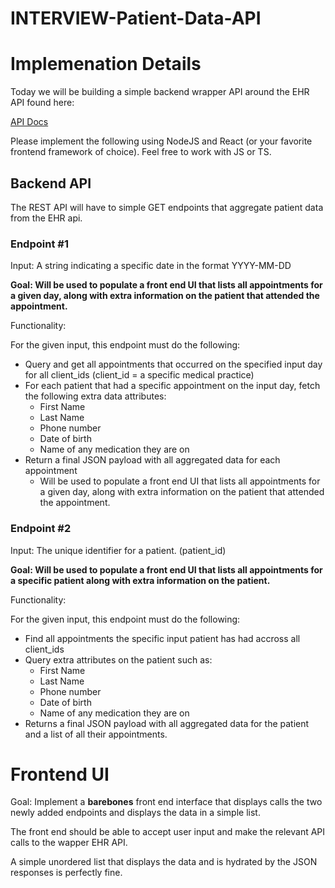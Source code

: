 # INTERVIEW-Patient-Data-API

# Implemenation Details

Today we will be building a simple backend wrapper API around the EHR API found here:

[API Docs](https://apidocs.healthjump.com/)

Please implement the following using NodeJS and React (or your favorite frontend framework of choice). Feel free to work with JS or TS.

## Backend API

The REST API will have to simple GET endpoints that aggregate patient data from the EHR api.

### Endpoint #1

Input: A string indicating a specific date in the format YYYY-MM-DD

**Goal: Will be used to populate a front end UI that lists all appointments for a given day, along with extra information on the patient that attended the appointment.**

Functionality:

For the given input, this endpoint must do the following:

- Query and get all appointments that occurred on the specified input day for all client_ids (client_id = a specific medical practice)
- For each patient that had a specific appointment on the input day, fetch the following extra data attributes:
  - First Name
  - Last Name
  - Phone number
  - Date of birth
  - Name of any medication they are on
- Return a final JSON payload with all aggregated data for each appointment
  - Will be used to populate a front end UI that lists all appointments for a given day, along with extra information on the patient that attended the appointment.

### Endpoint #2

Input: The unique identifier for a patient. (patient_id)

**Goal: Will be used to populate a front end UI that lists all appointments for a specific patient along with extra information on the patient.**

Functionality:

For the given input, this endpoint must do the following:

- Find all appointments the specific input patient has had accross all client_ids
- Query extra attributes on the patient such as:
  - First Name
  - Last Name
  - Phone number
  - Date of birth
  - Name of any medication they are on
- Returns a final JSON payload with all aggregated data for the patient and a list of all their appointments.

# Frontend UI

Goal: Implement a **barebones** front end interface that displays calls the two newly added endpoints and displays the data in a simple list.

The front end should be able to accept user input and make the relevant API calls to the wapper EHR API.

A simple unordered list that displays the data and is hydrated by the JSON responses is perfectly fine.
